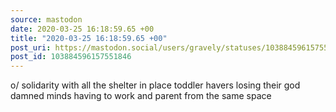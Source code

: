 ```yaml
---
source: mastodon
date: 2020-03-25 16:18:59.65 +00
title: "2020-03-25 16:18:59.65 +00"
post_uri: https://mastodon.social/users/gravely/statuses/103884596157551846
post_id: 103884596157551846
---
```

o/ solidarity with all the shelter in place toddler havers losing their god damned minds having to work and parent from the same space


